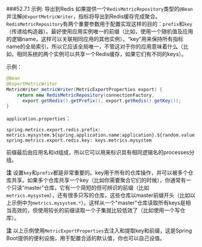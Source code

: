 ###52.7.1 示例: 导出到Redis
如果提供一个`RedisMetricRepository`类型的`@Bean`并注解`@ExportMetricWriter`，指标将导出到Redis缓存完成聚合。`RedisMetricRepository`有两个重要参数用于配置实现这样的目的：`prefix`和`key`（传递给构造器）。最好使用应用实例唯一的前缀（比如，使用一个随机值及应用的逻辑name，这样可以关联相同应用的其他实例）。“key”用来保持所有指标name的全局索引，所以它应该全局唯一，不管这对于你的应用意味着什么（比如，相同系统的两个实例可以共享一个Redis缓存，如果它们有不同的keys）。

示例：
```java
@Bean
@ExportMetricWriter
MetricWriter metricWriter(MetricExportProperties export) {
	return new RedisMetricRepository(connectionFactory,
      export.getRedis().getPrefix(), export.getRedis().getKey());
}
```
`application.properties`：
```properties
spring.metrics.export.redis.prefix: metrics.mysystem.${spring.application.name:application}.${random.value:0000}
spring.metrics.export.redis.key: keys.metrics.mysystem
```
前缀最后由应用名和id组成，所以它可以用来标识具有相同逻辑名的processes分组。

**注** 设置`key`和`prefix`都是非常重要的。key用于所有的仓库操作，并可以被多个仓库共享。如果多个仓库共享一个key（比如你需要聚合它们的时候），你通常有一个只读“master”仓库，它有一个简短的但可辨识的前缀（比如`metrics.mysystem`），还有很多只写的仓库，这些仓库以master前缀开头（比如以上示例中为`metrics.mysystem.*`）。这样从一个"master"仓库读取所有keys是相当高效的，但使用较长的前缀读取一个子集就比较低效了（比如使用一个写仓库）。

**注** 以上示例使用`MetricExportProperties`去注入和提取key和前缀，这是Spring Boot提供的便利设施，用于配置合适的默认值，你也可以自己设值。
